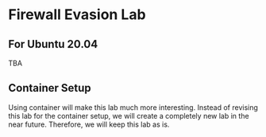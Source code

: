 # Firewall Evasion Lab

## For Ubuntu 20.04

TBA

## Container Setup

Using container will make this lab much more interesting. 
Instead of revising this lab for the container setup, 
we will create a completely new lab in the near future.
Therefore, we will keep this lab as is.